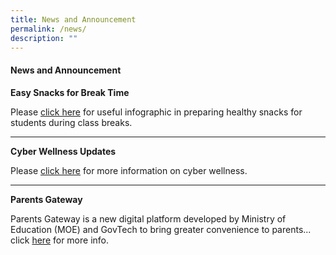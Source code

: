 ```yaml
---
title: News and Announcement
permalink: /news/
description: ""
---
```

#### News and Announcement

**Easy Snacks for Break Time**

Please [click here](https://staging.d1rxw6jlar8egk.amplifyapp.com/images/snacks.png) for useful infographic in preparing healthy snacks for students during class breaks.

* * *

**Cyber Wellness Updates**

Please [click here](https://staging.d1rxw6jlar8egk.amplifyapp.com/for-parents/cyber-wellness/) for more information on cyber wellness.

* * *

**Parents Gateway**

Parents Gateway is a new digital platform developed by Ministry of Education (MOE) and GovTech to bring greater convenience to parents... click [here](https://staging.d1rxw6jlar8egk.amplifyapp.com/for-parents/parents-gateway/) for more info.